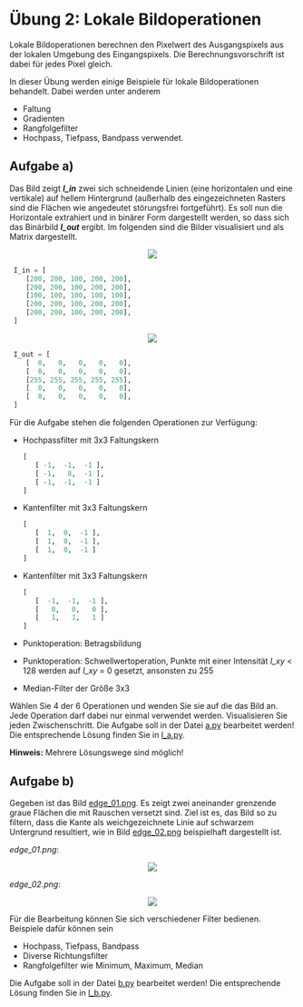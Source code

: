 # Übung 2:  Lokale Bildoperationen

Lokale Bildoperationen berechnen den Pixelwert des Ausgangspixels aus der lokalen Umgebung des Eingangspixels. Die 
Berechnungsvorschrift ist dabei für jedes Pixel gleich.

In dieser Übung werden einige Beispiele für lokale Bildoperationen behandelt. Dabei werden unter anderem
  - Faltung
  - Gradienten 
  - Rangfolgefilter
  - Hochpass, Tiefpass, Bandpass
verwendet.

## Aufgabe a)
Das Bild zeigt ***I_in*** zwei sich schneidende Linien (eine horizontalen und eine vertikale) auf hellem
Hintergrund (außerhalb des eingezeichneten Rasters sind die Flächen wie angedeutet störungsfrei
fortgeführt). Es soll nun die Horizontale extrahiert und in binärer Form dargestellt werden, so dass
sich das Binärbild ***I_out*** ergibt. Im folgenden sind 
die Bilder visualisiert und als Matrix dargestellt. 

<p align="center">
<img src="./data/cross1.png" />
</p>

```python
 I_in = [
    [200, 200, 100, 200, 200],
    [200, 200, 100, 200, 200],
    [100, 100, 100, 100, 100],
    [200, 200, 100, 200, 200],
    [200, 200, 100, 200, 200],
 ]
```

<p align="center">
<img src="./data/cross2.png" />
</p>

```python
 I_out = [
    [  0,   0,   0,   0,   0],
    [  0,   0,   0,   0,   0],
    [255, 255, 255, 255, 255],
    [  0,   0,   0,   0,   0],
    [  0,   0,   0,   0,   0],
 ]
```

Für die Aufgabe stehen die folgenden Operationen zur Verfügung:

 - Hochpassfilter mit 3x3 Faltungskern
   
    ```python
    [
       [ -1,  -1,  -1 ],
       [ -1,   8,  -1 ],
       [ -1,  -1,  -1 ]
    ]
    ```
 - Kantenfilter mit 3x3 Faltungskern
   
    ```python
    [
       [  1,  0,  -1 ],
       [  1,  0,  -1 ],
       [  1,  0,  -1 ]
    ]
    ```
 - Kantenfilter mit 3x3 Faltungskern
   
    ```python
    [
       [  -1,  -1,  -1 ],
       [   0,   0,   0 ],
       [   1,   1,   1 ]
    ]
    ```
 - Punktoperation: Betragsbildung
 - Punktoperation: Schwellwertoperation, Punkte mit einer Intensität *I_xy* < 128 werden auf *I_xy* = 0 gesetzt, ansonsten zu 255
 - Median-Filter der Größe 3x3
    
Wählen Sie 4 der 6 Operationen und wenden Sie sie auf die das Bild an. Jede Operation darf dabei nur einmal verwendet werden.
Visualisieren Sie jeden Zwischenschritt.
Die Aufgabe soll in der Datei [a.py](a.py) bearbeitet werden! Die entsprechende Lösung finden Sie in [l_a.py](l_a.py).

**Hinweis:** Mehrere Lösungswege sind möglich! 


## Aufgabe b)
Gegeben ist das Bild [edge_01.png](data/edge_01.png). Es zeigt zwei aneinander grenzende graue Flächen die mit Rauschen
versetzt sind. Ziel ist es, das Bild so zu filtern, dass die Kante als weichgezeichnete Linie auf
schwarzem Untergrund resultiert, wie in Bild [edge_02.png](data/edge_02.png) beispielhaft dargestellt ist.

*edge_01.png*:  

<p align="center">
<img src="./data/edge_01.png" />
</p>

*edge_02.png*:  
<p align="center">
<img src="./data/edge_02.png" />
</p>

Für die Bearbeitung können Sie sich verschiedener Filter bedienen. Beispiele dafür können sein
 - Hochpass, Tiefpass, Bandpass
 - Diverse Richtungsfilter
 - Rangfolgefilter wie Minimum, Maximum, Median

Die Aufgabe soll in der Datei [b.py](b.py) bearbeitet werden! Die entsprechende Lösung finden Sie in [l_b.py](l_b.py).
